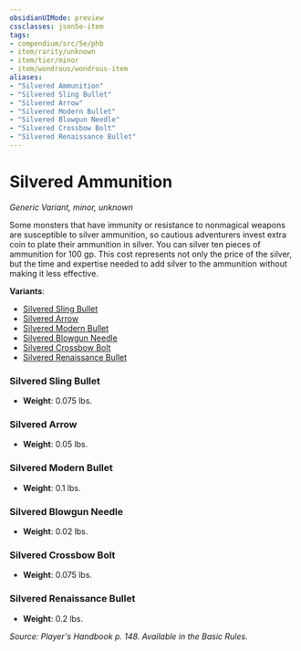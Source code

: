 ```yaml
---
obsidianUIMode: preview
cssclasses: json5e-item
tags:
- compendium/src/5e/phb
- item/rarity/unknown
- item/tier/minor
- item/wondrous/wondrous-item
aliases: 
- "Silvered Ammunition"
- "Silvered Sling Bullet"
- "Silvered Arrow"
- "Silvered Modern Bullet"
- "Silvered Blowgun Needle"
- "Silvered Crossbow Bolt"
- "Silvered Renaissance Bullet"
---
```

# Silvered Ammunition
*Generic Variant, minor, unknown*  


Some monsters that have immunity or resistance to nonmagical weapons are susceptible to silver ammunition, so cautious adventurers invest extra coin to plate their ammunition in silver. You can silver ten pieces of ammunition for 100 gp. This cost represents not only the price of the silver, but the time and expertise needed to add silver to the ammunition without making it less effective.

**Variants**:
- [Silvered Sling Bullet](#Silvered%20Sling%20Bullet)
- [Silvered Arrow](#Silvered%20Arrow)
- [Silvered Modern Bullet](#Silvered%20Modern%20Bullet)
- [Silvered Blowgun Needle](#Silvered%20Blowgun%20Needle)
- [Silvered Crossbow Bolt](#Silvered%20Crossbow%20Bolt)
- [Silvered Renaissance Bullet](#Silvered%20Renaissance%20Bullet)

### Silvered Sling Bullet

- **Weight**: 0.075 lbs.

### Silvered Arrow

- **Weight**: 0.05 lbs.

### Silvered Modern Bullet

- **Weight**: 0.1 lbs.

### Silvered Blowgun Needle

- **Weight**: 0.02 lbs.

### Silvered Crossbow Bolt

- **Weight**: 0.075 lbs.

### Silvered Renaissance Bullet

- **Weight**: 0.2 lbs.


*Source: Player's Handbook p. 148. Available in the Basic Rules.*